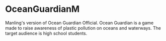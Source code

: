 # OceanGuardianM
Manling's version of Ocean Guardian Official.
Ocean Guardian is a game made to raise awareness of plastic pollution on oceans and waterways.
The target audience is high school students.

